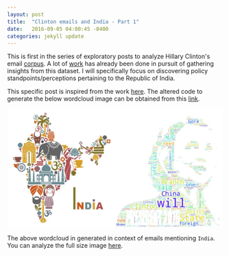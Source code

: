 ```yaml
---
layout: post
title:  "Clinton emails and India - Part 1"
date:   2016-09-05 04:00:45 -0400
categories: jekyll update
---
```


This is first in the series of exploratory posts to analyze Hillary Clinton's email [corpus][data]. A lot of [work][kaggle] has already been done in pursuit of gathering insights from this dataset. I will specifically focus on discovering policy standpoints/perceptions pertaining to the Republic of India.

This specific post is inspired from the work [here][kaggle-wc]. The altered code to generate the below wordcloud image can be obtained from this [link][code].

![HC-India WordCloud](/images/final.jpg)

The above wordcloud in generated in context of emails mentioning `India`. You can analyze the full size image [here][full-size].


[data]: https://www.kaggle.com/kaggle/hillary-clinton-emails/downloads/hillary-clinton-emails-release-2015-09-11-01-39-01.zip
[kaggle]: https://www.kaggle.com/kaggle/hillary-clinton-emails/kernels
[kaggle-wc]: https://www.kaggle.com/the1owl/d/kaggle/hillary-clinton-emails/president-2016-nltk/code
[code]: https://fill
[full-size]: https://fill